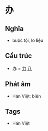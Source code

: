 # 办

## Nghĩa

* buộc tội, lo liệu

## Cấu trúc
* 办 = [力](力.md) [八](八.md)

## Phát âm

* Hán Việt: biện

## Tags
* Hán Việt

<script>window.HANZI_FIELD='办';</script>
